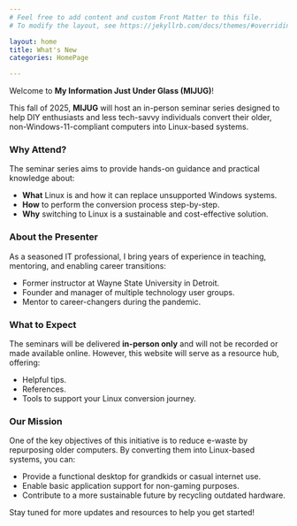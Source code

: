 ```yaml
---
# Feel free to add content and custom Front Matter to this file.
# To modify the layout, see https://jekyllrb.com/docs/themes/#overriding-theme-defaults

layout: home
title: What's New
categories: HomePage

---
```


Welcome to **My Information Just Under Glass (MIJUG)**!

This fall of 2025, **MIJUG** will host an in-person seminar series designed to help DIY enthusiasts and less tech-savvy individuals convert their older, non-Windows-11-compliant computers into Linux-based systems.

### Why Attend?
The seminar series aims to provide hands-on guidance and practical knowledge about:
- **What** Linux is and how it can replace unsupported Windows systems.
- **How** to perform the conversion process step-by-step.
- **Why** switching to Linux is a sustainable and cost-effective solution.

### About the Presenter
As a seasoned IT professional, I bring years of experience in teaching, mentoring, and enabling career transitions:
- Former instructor at Wayne State University in Detroit.
- Founder and manager of multiple technology user groups.
- Mentor to career-changers during the pandemic.

### What to Expect
The seminars will be delivered **in-person only** and will not be recorded or made available online. However, this website will serve as a resource hub, offering:
- Helpful tips.
- References.
- Tools to support your Linux conversion journey.

### Our Mission
One of the key objectives of this initiative is to reduce e-waste by repurposing older computers. By converting them into Linux-based systems, you can:
- Provide a functional desktop for grandkids or casual internet use.
- Enable basic application support for non-gaming purposes.
- Contribute to a more sustainable future by recycling outdated hardware.

Stay tuned for more updates and resources to help you get started!

